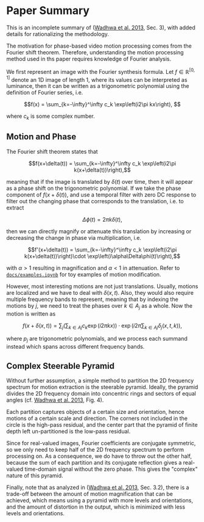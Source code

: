 # Paper Summary

This is an incomplete summary of ([Wadhwa et al. 2013][1], Sec. 3), with added details for rationalizing the methodology.

The motivation for phase-based video motion processing comes from the Fourier shift theorem.  Therefore, understanding the motion processing method used in ths paper requires knowledge of Fourier analysis.  

We first represent an image with the Fourier synthesis formula.  Let $f\in\mathbb{R}^{[0,1]}$ denote an 1D image of length $1$, where its values can be interpreted as luminance, then it can be written as a trigonometric polynomial using the definition of Fourier series, i.e.

$$f(x) = \sum_{k=-\infty}^\infty c_k \exp\left(i2\pi kx\right), $$

where $c_k$ is some complex number.  

## Motion and Phase

The Fourier shift theorem states that 

$$f(x+\delta(t)) = \sum_{k=-\infty}^\infty c_k \exp\left(i2\pi k(x+\delta(t))\right),$$

meaning that if the image is translated by $\delta(t)$ over time, then it will appear as a phase shift on the trigonometric polynomial.  If we take the phase component of $f(x+\delta(t))$, and use a temporal filter with zero DC response to filter out the changing phase that corresponds to the translation, i.e. to extract

$$\Delta\phi(t)=2\pi k \delta(t),$$

then we can directly magnify or attenuate this translation by increasing or decreasing the change in phase via multiplication, i.e.

$$f'(x+\delta(t)) = \sum_{k=-\infty}^\infty c_k \exp\left(i2\pi k(x+\delta(t))\right)\cdot \exp\left(i\alpha\Delta\phi(t)\right),$$

with $\alpha > 1$ resulting in magnification and $\alpha < 1$ in attenuation.  Refer to [`docs/examples.ipynb`](./examples.ipynb) for toy examples of motion modification.

However, most interesting motions are not just translations.  Usually, motions are localized and we have to deal with $\delta(x,t)$.  Also, they would also require multiple frequency bands to represent, meaning that by indexing the motions by $j$, we need to treat the phases over $k\in A_j$ as a whole.  Now the motion is written as

$$f(x+\delta(x,t)) = \sum_{j} \left(\sum_{k\in Aj} c_k \exp\left(i2\pi kx\right) \right) \cdot \exp
\left(i2\pi \sum_{k\in Aj}\delta_j(x,t,k)\right),$$

where $p_j$ are trigonometric polynomials, and we process each summand instead which spans across different frequency bands.

## Complex Steerable Pyramid

Without further assumption, a simple method to partition the 2D frequency spectrum for motion extraction is the steerable pyramid.  Ideally, the pyramid divides the 2D frequency domain into concentric rings and sectors of equal angles (cf. [Wadhwa et al. 2013][1], Fig. 4).

Each partition captures objects of a certain size and orientation, hence motions of a certain scale and direction.  The corners not included in the circle is the high-pass residual, and the center part that the pyramid of finite depth left un-partitioned is the low-pass residual.  

Since for real-valued images, Fourier coefficients are conjugate symmetric, so we only need to keep half of the 2D frequency spectrum to perform processing on.  As a consequence, we do have to throw out the other half, because the sum of each partition and its conjugate reflection gives a real-valued time-domain signal without the zero phase.  This gives the "complex" nature of this pyramid.

Finally, note that as analyzed in ([Wadhwa et al. 2013][1], Sec. 3.2), there is a trade-off between the amount of motion magnification that can be achieved, which means using a pyramid with more levels and orientations, and the amount of distortion in the output, which is minimized with less levels and orientations.

[1]: http://people.csail.mit.edu/nwadhwa/phase-video/phase-video.pdf
[2]: https://www.cns.nyu.edu/pub/eero/portilla99-reprint.pdf
